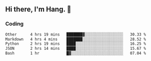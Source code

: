 ## Hi there, I'm Hang. 👋

### Coding

<!--START_SECTION:waka-->

```txt
Other      4 hrs 19 mins   ███████▓░░░░░░░░░░░░░░░░░   30.33 %
Markdown   4 hrs 4 mins    ███████░░░░░░░░░░░░░░░░░░   28.52 %
Python     2 hrs 19 mins   ████░░░░░░░░░░░░░░░░░░░░░   16.25 %
JSON       2 hrs 14 mins   ████░░░░░░░░░░░░░░░░░░░░░   15.67 %
Bash       1 hr            █▓░░░░░░░░░░░░░░░░░░░░░░░   07.04 %
```

<!--END_SECTION:waka-->
